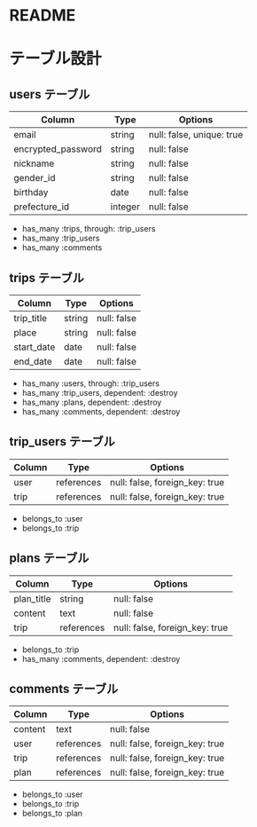 # README

# テーブル設計

## users テーブル

| Column                    | Type       | Options                        |
| ------------------------- | ---------- | ------------------------------ |
| email                     | string     | null: false, unique: true      |
| encrypted_password        | string     | null: false                    |
| nickname                  | string     | null: false                    |
| gender_id                 | string     | null: false                    |
| birthday                  | date       | null: false                    |
| prefecture_id             | integer    | null: false                    |

- has_many :trips, through: :trip_users
- has_many :trip_users
- has_many :comments


## trips テーブル

| Column                    | Type       | Options                        |
| ------------------------- | ---------- | ------------------------------ |
| trip_title                | string     | null: false                    |
| place                     | string     | null: false                    |
| start_date                | date       | null: false                    |
| end_date                  | date       | null: false                    |

- has_many :users, through: :trip_users
- has_many :trip_users, dependent: :destroy
- has_many :plans, dependent: :destroy
- has_many :comments, dependent: :destroy


## trip_users テーブル

| Column                    | Type       | Options                        |
| ------------------------- | ---------- | ------------------------------ |
| user                      | references | null: false, foreign_key: true |
| trip                      | references | null: false, foreign_key: true |

- belongs_to :user
- belongs_to :trip


## plans テーブル

| Column                    | Type       | Options                        |
| ------------------------- | ---------- | ------------------------------ |
| plan_title                | string     | null: false                    |
| content                   | text       | null: false                    |
| trip                      | references | null: false, foreign_key: true |

- belongs_to :trip
- has_many :comments, dependent: :destroy


## comments テーブル

| Column                    | Type       | Options                        |
| ------------------------- | ---------- | ------------------------------ |
| content                   | text       | null: false                    |
| user                      | references | null: false, foreign_key: true |
| trip                      | references | null: false, foreign_key: true |
| plan                      | references | null: false, foreign_key: true |

- belongs_to :user
- belongs_to :trip
- belongs_to :plan